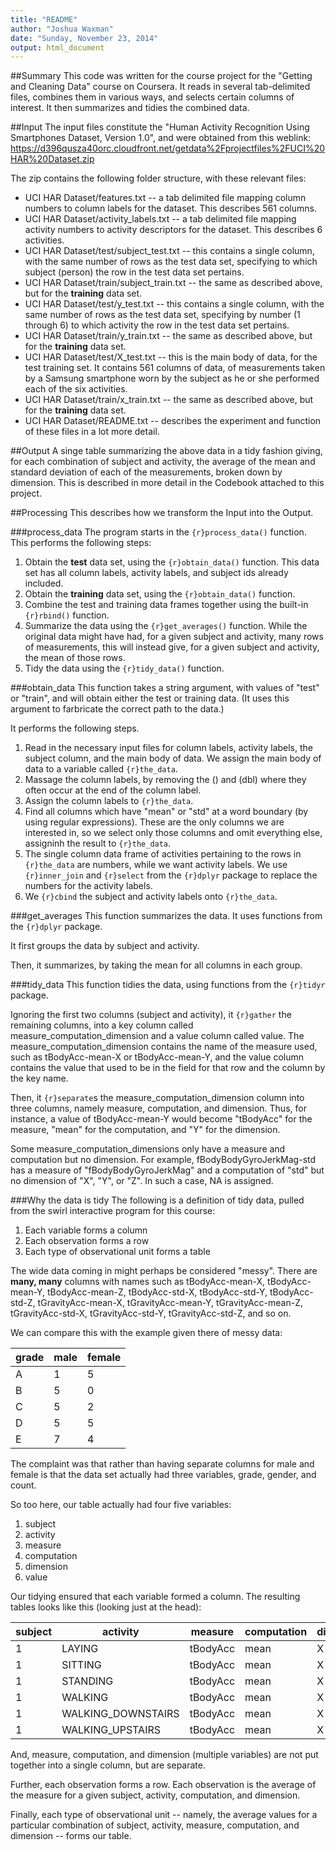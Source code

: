 ```yaml
---
title: "README"
author: "Joshua Waxman"
date: "Sunday, November 23, 2014"
output: html_document
---
```


##Summary
This code was written for the course project for the "Getting and Cleaning Data" course on Coursera. It reads in several tab-delimited files, combines them in various ways, and selects certain columns of interest. It then summarizes and tidies the combined data.

##Input
The input files constitute the "Human Activity Recognition Using Smartphones Dataset, Version 1.0", and were obtained from this weblink:
https://d396qusza40orc.cloudfront.net/getdata%2Fprojectfiles%2FUCI%20HAR%20Dataset.zip

The zip contains the following folder structure, with these relevant files:

* UCI HAR Dataset/features.txt -- a tab delimited file mapping column numbers to column labels for the dataset. This describes 561 columns.
* UCI HAR Dataset/activity_labels.txt -- a tab delimited file mapping activity numbers to activity descriptors for the dataset. This describes 6 activities.
* UCI HAR Dataset/test/subject_test.txt -- this contains a single column, with the same number of rows as the test data set, specifying to which subject (person) the row in the test data set pertains.
* UCI HAR Dataset/train/subject_train.txt -- the same as described above, but for the **training** data set.
* UCI HAR Dataset/test/y_test.txt -- this contains a single column, with the same number of rows as the test data set, specifying by number (1 through 6) to which activity the row in the test data set pertains.
* UCI HAR Dataset/train/y_train.txt -- the same as described above, but for the **training** data set.
* UCI HAR Dataset/test/X_test.txt -- this is the main body of data, for the test training set. It contains 561 columns of data, of measurements taken by a Samsung smartphone worn by the subject as he or she performed each of the six activities.
* UCI HAR Dataset/train/x_train.txt -- the same as described above, but for the **training** data set.
* UCI HAR Dataset/README.txt -- describes the experiment and function of these files in a lot more detail.

##Output
A singe table summarizing the above data in a tidy fashion giving, for each combination of subject and activity, the average of the mean and standard deviation of each of the measurements, broken down by dimension. This is described in more detail in the Codebook attached to this project.

##Processing
This describes how we transform the Input into the Output.

###process_data
The program starts in the ```{r}process_data()``` function. This performs the following steps:

1. Obtain the **test** data set, using the ```{r}obtain_data()``` function. This data set has all column labels, activity labels, and subject ids already included.
2. Obtain the **training** data set, using the ```{r}obtain_data()``` function.
3. Combine the test and training data frames together using the built-in ```{r}rbind()``` function.
4. Summarize the data using the ```{r}get_averages()``` function. While the original data might have had, for a given subject and activity, many rows of measurements, this will instead give,  for a given subject and activity, the mean of those rows.
5. Tidy the data using the ```{r}tidy_data()``` function.

###obtain_data
This function takes a string argument, with values of "test" or "train", and will obtain either the test or training data. (It uses this argument to farbricate the correct path to the data.)

It performs the following steps.
1. Read in the necessary input files for column labels, activity labels, the subject column, and the main body of data. We assign the main body of data to a variable called ```{r}the_data```.
2. Massage the column labels, by removing the () and (dbl) where they often occur at the end of the column label.
3. Assign the column labels to ```{r}the_data```.
4. Find all columns which have "mean" or "std" at a word boundary (by using regular expressions). These are the only columns we are interested in, so we select only those columns and omit everything else, assigninh the result to ```{r}the_data```.
5. The single column data frame of activities pertaining to the rows in ```{r}the_data``` are numbers, while we want activity labels. We use ```{r}inner_join``` and ```{r}select``` from the ```{r}dplyr``` package to replace the numbers for the activity labels.
6. We ```{r}cbind``` the subject and activity labels onto ```{r}the_data```.

###get_averages
This function summarizes the data. It uses functions from the ```{r}dplyr``` package.

It first groups the data by subject and activity.

Then, it summarizes, by taking the mean for all columns in each group.

###tidy_data
This function tidies the data, using functions from the ```{r}tidyr``` package.

Ignoring the first two columns (subject and activity), it ```{r}gather``` the remaining columns, into a key column called measure_computation_dimension and a value column called value. The measure_computation_dimension contains the name of the measure used, such as tBodyAcc-mean-X or tBodyAcc-mean-Y, and the value column contains the value that used to be in the field for that row and the column by the key name.

Then, it ```{r}separate```s the measure_computation_dimension column into three columns, namely measure, computation, and dimension. Thus, for instance, a value of tBodyAcc-mean-Y would become "tBodyAcc" for the measure, "mean" for the computation, and "Y" for the dimension.

Some measure_computation_dimensions only have a measure and computation but no dimension. For example, fBodyBodyGyroJerkMag-std has a measure of "fBodyBodyGyroJerkMag" and a computation of "std" but no dimension of "X", "Y", or "Z". In such a case, NA is assigned.

###Why the data is tidy
The following is a definition of tidy data, pulled from the swirl interactive program for this course:
1. Each variable forms a column
2. Each observation forms a row
3. Each type of observational unit forms a table

The wide data coming in might perhaps be considered "messy". There are **many, many** columns with names such as tBodyAcc-mean-X, tBodyAcc-mean-Y, tBodyAcc-mean-Z, tBodyAcc-std-X, tBodyAcc-std-Y, tBodyAcc-std-Z, tGravityAcc-mean-X, tGravityAcc-mean-Y, tGravityAcc-mean-Z, tGravityAcc-std-X, tGravityAcc-std-Y, tGravityAcc-std-Z, and so on.

We can compare this with the example given there of messy data:

| grade | male  | female |
|-------|-------|--------|
|   A   |   1   |   5    |
|   B   |   5   |   0    |
|   C   |   5   |   2    |
|   D   |   5   |   5    |
|   E   |   7   |   4    |

The complaint was that rather than having separate columns for male and female is that the data set actually had three variables, grade, gender, and count.

So too here, our table actually had four five variables:
1. subject
2. activity
3. measure
4. computation
5. dimension
6. value

Our tidying ensured that each variable formed a column. The resulting tables looks like this (looking just at the head):


|  subject  |         activity |  measure | computation | dimension |       value  |
|-----------|------------------|----------|-------------|-----------|--------------|
|       1   |          LAYING  | tBodyAcc |        mean |       X   | 0.2215982    |
|       1   |         SITTING  | tBodyAcc |        mean |       X   | 0.2612376    |
|       1   |      STANDING    | tBodyAcc |        mean |       X   | 0.2789176    |
|       1   |        WALKING   | tBodyAcc |        mean |       X   | 0.2773308    |
|       1   |WALKING_DOWNSTAIRS| tBodyAcc |        mean |       X   | 0.2891883    |
|       1   | WALKING_UPSTAIRS | tBodyAcc |        mean |       X   | 0.2554617    |

And, measure, computation, and dimension (multiple variables) are not put together into a single column, but are separate.

Further, each observation forms a row. Each observation is the average of the measure for a given subject, activity, computation, and dimension.

Finally, each type of observational unit -- namely, the average values for a particular combination of subject, activity, measure, computation, and dimension -- forms our table.